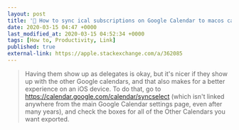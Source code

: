 ```yaml
---
layout: post
title: '🔗 How to sync ical subscriptions on Google Calendar to macos calendar'
date: 2020-03-15 04:47 +0000
last_modified_at: 2020-03-15 04:52:34 +0000
tags: [How to, Productivity, Link]
published: true
external-link: https://apple.stackexchange.com/a/362085
---
```


> Having them show up as delegates is okay, but it's nicer if they show up with the other
> Google calendars, and that also makes for a better experience on an iOS device. To do that, 
> go to https://calendar.google.com/calendar/syncselect (which isn't linked anywhere from the 
> main Google Calendar settings page, even after many years), and check the boxes for all of the 
> Other Calendars you want exported.
